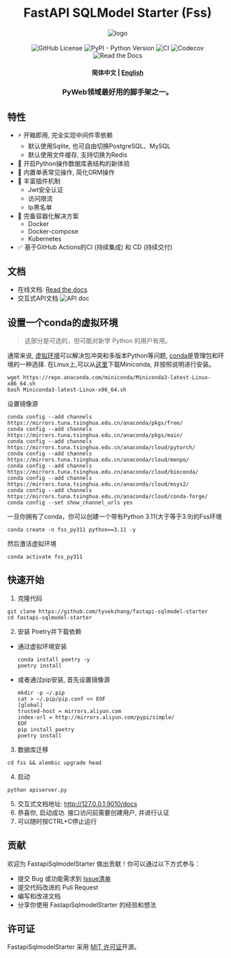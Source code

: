 <div  align="center" style="margin-top: 3%">
   <h1>
     FastAPI SQLModel Starter (Fss)
   </h1>
   <p>
     <img src="https://raw.githubusercontent.com/tyvekzhang/fastapi-sqlmodel-starter/main/docs/source/_static/img/fss.svg" alt="logo" style="vertical-align:middle; margin: 0.5%"/>
   </p>
   <p>
     <img alt="GitHub License" src="https://img.shields.io/github/license/tyvekzhang/fastapi-sqlmodel-starter">
     <img alt="PyPI - Python Version" src="https://img.shields.io/pypi/pyversions/fastapi-sqlmodel-starter">
     <img alt="CI" src="https://github.com/tyvekzhang/fastapi-sqlmodel-starter/actions/workflows/ci.yaml/badge.svg">
     <img alt="Codecov" src="https://img.shields.io/codecov/c/github/tyvekzhang/fastapi-sqlmodel-starter">
     <img alt="Read the Docs" src="https://img.shields.io/readthedocs/fastapi-sqlmodel-starter">
   </p>
   <h4>
      <p>
        <b>简体中文</b> |
        <a href="https://github.com/tyvekzhang/fastapi-sqlmodel-starter/blob/main/docs/README_en.md">English</a>
     </p>
   </h4>
   <h3>
    PyWeb领域最好用的脚手架之一。
   </h3>
</div>


## 特性

- ⚡ 开箱即用, 完全实现中间件零依赖
   - 默认使用Sqlite, 也可自由切换PostgreSQL、MySQL
   - 默认使用文件缓存, 支持切换为Redis
- 🚢 开启Python操作数据库表结构的新体验
- 🚀 内置单表常见操作, 简化ORM操作
- 🎨 丰富插件机制
   - Jwt安全认证
   - 访问限流
   - Ip黑名单
- 🐋 完备容器化解决方案
  - Docker
  - Docker-compose
  - Kubernetes
- ✅ 基于GitHub Actions的CI (持续集成) 和 CD (持续交付)

## 文档
- 在线文档: [Read the docs](https://fastapi-sqlmodel-starter.readthedocs.io/en/latest/)
- 交互式API文档
  <img alt="API doc"  src="https://raw.githubusercontent.com/tyvekzhang/fastapi-sqlmodel-starter/main/docs/img/api_doc.png">

## 设置一个conda的虚拟环境
> 这部分是可选的，但可能对新学 Python 的用户有用。

通常来说, [虚拟环境](https://docs.python.org/3/glossary.html#term-virtual-environment)可以解决包冲突和多版本Python等问题, [conda](https://conda.io/en/latest/)是管理包和环境的一种选择. 在Linux上,可以从[这里](https://conda.io/en/latest/miniconda.html)下载Miniconda,
并按照说明进行安装。
```shell
wget https://repo.anaconda.com/miniconda/Miniconda3-latest-Linux-x86_64.sh
bash Miniconda3-latest-Linux-x86_64.sh
```
设置镜像源
```shell
conda config --add channels https://mirrors.tuna.tsinghua.edu.cn/anaconda/pkgs/free/
conda config --add channels https://mirrors.tuna.tsinghua.edu.cn/anaconda/pkgs/main/
conda config --add channels https://mirrors.tuna.tsinghua.edu.cn/anaconda/cloud/pytorch/
conda config --add channels https://mirrors.tuna.tsinghua.edu.cn/anaconda/cloud/menpo/
conda config --add channels https://mirrors.tuna.tsinghua.edu.cn/anaconda/cloud/bioconda/
conda config --add channels https://mirrors.tuna.tsinghua.edu.cn/anaconda/cloud/msys2/
conda config --add channels https://mirrors.tuna.tsinghua.edu.cn/anaconda/cloud/conda-forge/
conda config --set show_channel_urls yes
```
一旦你拥有了conda，你可以创建一个带有Python 3.11(大于等于3.9)的Fss环境
```shell
conda create -n fss_py311 python==3.11 -y
```
然后激活虚拟环境
```shell
conda activate fss_py311
```
## 快速开始
1. 克隆代码
```shell
git clone https://github.com/tyvekzhang/fastapi-sqlmodel-starter
cd fastapi-sqlmodel-starter
```
2. 安装 Poetry并下载依赖
- 通过虚拟环境安装
  ```shell
  conda install poetry -y
  poetry install
  ```
- 或者通过pip安装, 首先设置镜像源
  ```shell
  mkdir -p ~/.pip
  cat > ~/.pip/pip.conf << EOF
  [global]
  trusted-host = mirrors.aliyun.com
  index-url = http://mirrors.aliyun.com/pypi/simple/
  EOF
  pip install poetry
  poetry install
  ```
3. 数据库迁移
```shell
cd fss && alembic upgrade head
```
4. 启动
```shell
python apiserver.py
```
5. 交互式文档地址: http://127.0.0.1:9010/docs
6. 恭喜你, 启动成功. 接口访问前需要创建用户, 并进行认证
7. 可以随时按CTRL+C停止运行

## 贡献

欢迎为 FastapiSqlmodelStarter 做出贡献！你可以通过以下方式参与：

- 提交 Bug 或功能需求到 [Issue清单](https://github.com/tyvekzhang/fastapi-sqlmodel-starter/issues)
- 提交代码改进的 Pull Request
- 编写和改进文档
- 分享你使用 FastapiSqlmodelStarter 的经验和想法

## 许可证

FastapiSqlmodelStarter 采用 [MIT 许可证](https://opensource.org/licenses/MIT)开源。

